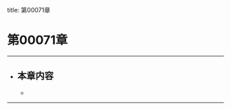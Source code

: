 title: 第00071章
# 第00071章
-------------------------------------------------
- 本章内容
    - 
    - 
-------------------------------------------------
